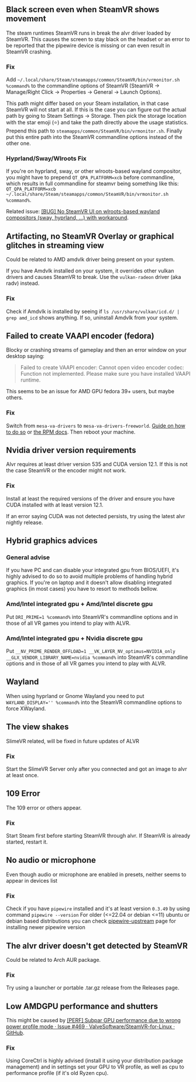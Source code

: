 ## Black screen even when SteamVR shows movement

The steam runtimes SteamVR runs in break the alvr driver loaded by SteamVR.
This causes the screen to stay black on the headset or an error to be reported that the pipewire device is missing or can even result in SteamVR crashing.

### Fix

Add `~/.local/share/Steam/steamapps/common/SteamVR/bin/vrmonitor.sh %command%` to the commandline options of SteamVR (SteamVR -> Manage/Right Click -> Properties -> General -> Launch Options).

This path might differ based on your Steam installation, in that case SteamVR will not start at all. If this is the case you can figure out the actual path by going to Steam Settings -> Storage.
Then pick the storage location with the star emoji (⭐) and take the path directly above the usage statistics. Prepend this path to `steamapps/common/SteamVR/bin/vrmonitor.sh`.
Finally put this entire path into the SteamVR commandline options instead of the other one.

### Hyprland/Sway/Wlroots Fix

If you're on hyprland, sway, or other wlroots-based wayland compositor, you might have to prepend `QT_QPA_PLATFORM=xcb` before commandline, which results in full commandline for steamvr being something like this:
`QT_QPA_PLATFORM=xcb ~/.local/share/Steam/steamapps/common/SteamVR/bin/vrmonitor.sh %command%`.

Related issue:
[[BUG] No SteamVR UI on wlroots-based wayland compositors (sway, hyprland, ...) with workaround](https://github.com/ValveSoftware/SteamVR-for-Linux/issues/637).

## Artifacting, no SteamVR Overlay or graphical glitches in streaming view

Could be related to AMD amdvlk driver being present on your system.

If you have Amdvlk installed on your system, it overrides other vulkan drivers and causes SteamVR to break. Use the `vulkan-radeon` driver (aka radv) instead.

### Fix

Check if Amdvlk is installed by seeing if `ls /usr/share/vulkan/icd.d/ | grep amd_icd` shows anything. If so, uninstall Amdvlk from your system.

## Failed to create VAAPI encoder (fedora)

Blocky or crashing streams of gameplay and then an error window on your desktop saying:
> Failed to create VAAPI encoder: Cannot open video encoder codec: Function not implemented. Please make sure you have installed VAAPI runtime.

This seems to be an issue for AMD GPU fedora 39+ users, but maybe others.

### Fix

Switch from `mesa-va-drivers` to `mesa-va-drivers-freeworld`. [Guide on how to do so](https://fostips.com/hardware-acceleration-video-fedora/) or [the RPM docs](https://rpmfusion.org/Howto/Multimedia). Then reboot your machine.

## Nvidia driver version requirements

Alvr requires at least driver version 535 and CUDA version 12.1. If this is not the case SteamVR or the encoder might not work.

### Fix

Install at least the required versions of the driver and ensure you have CUDA installed with at least version 12.1.

If an error saying CUDA was not detected persists, try using the latest alvr nightly release.

## Hybrid graphics advices

### General advise

If you have PC and can disable your integrated gpu from BIOS/UEFI, it's highly advised to do so to avoid multiple problems of handling hybrid graphics.
If you're on laptop and it doesn't allow disabling integrated graphics (in most cases) you have to resort to methods bellow.

### Amd/Intel integrated gpu + Amd/Intel discrete gpu

Put `DRI_PRIME=1 %command%` into SteamVR's commandline options and in those of all VR games you intend to play with ALVR.

### Amd/Intel integrated gpu + Nvidia discrete gpu

Put `__NV_PRIME_RENDER_OFFLOAD=1 __VK_LAYER_NV_optimus=NVIDIA_only __GLX_VENDOR_LIBRARY_NAME=nvidia %command%` into SteamVR's commandline options and in those of all VR games you intend to play with ALVR.

## Wayland

When using hyprland or Gnome Wayland you need to put `WAYLAND_DISPLAY='' %command%` into the SteamVR commandline options to force XWayland.

## The view shakes

SlimeVR related, will be fixed in future updates of ALVR

### Fix

Start the SlimeVR Server only after you connected and got an image to alvr at least once.

## 109 Error

The 109 error or others appear.

### Fix

Start Steam first before starting SteamVR through alvr. If SteamVR is already started, restart it.

## No audio or microphone

Even though audio or microphone are enabled in presets, neither seems to appear in devices list

### Fix

Check if you have `pipewire` installed and it's at least version `0.3.49` by using command `pipewire --version`
For older (<=22.04 or debian <=11) ubuntu or debian based distributions you can check [pipewire-upstream](https://github.com/pipewire-debian/pipewire-debian) page for installing newer pipewire version

## The alvr driver doesn't get detected by SteamVR

Could be related to Arch AUR package.

### Fix

Try using a launcher or portable .tar.gz release from the Releases page.

## Low AMDGPU performance and shutters

This might be caused by [[PERF] Subpar GPU performance due to wrong power profile mode · Issue #469 · ValveSoftware/SteamVR-for-Linux · GitHub](https://github.com/ValveSoftware/SteamVR-for-Linux/issues/469).

### Fix

Using CoreCtrl is highly advised (install it using your distribution package management) and in settings set your GPU to VR profile, as well as cpu to performance profile (if it's old Ryzen cpu).
